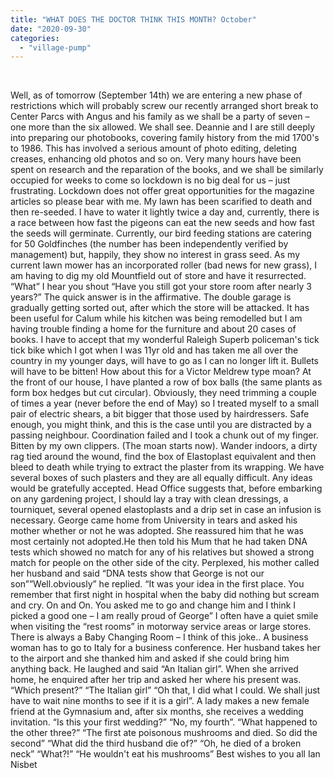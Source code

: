 ```yaml
---
title: "WHAT DOES THE DOCTOR THINK THIS MONTH? October"
date: "2020-09-30"
categories: 
  - "village-pump"
---
```


 

Well, as of tomorrow (September 14th) we are entering a new phase of restrictions which will probably screw our recently arranged short break to Center Parcs with Angus and his family as we shall be a party of seven – one more than the six allowed. We shall see. Deannie and I are still deeply into preparing our photobooks, covering family history from the mid 1700's to 1986. This has involved a serious amount of photo editing, deleting creases, enhancing old photos and so on. Very many hours have been spent on research and the reparation of the books, and we shall be similarly occupied for weeks to come so lockdown is no big deal for us – just frustrating. Lockdown does not offer great opportunities for the magazine articles so please bear with me. My lawn has been scarified to death and then re-seeded. I have to water it lightly twice a day and, currently, there is a race between how fast the pigeons can eat the new seeds and how fast the seeds will germinate. Currently, our bird feeding stations are catering for 50 Goldfinches (the number has been independently verified by management) but, happily, they show no interest in grass seed. As my current lawn mower has an incorporated roller (bad news for new grass), I am having to dig my old Mountfield out of store and have it resurrected. “What” I hear you shout “Have you still got your store room after nearly 3 years?” The quick answer is in the affirmative. The double garage is gradually getting sorted out, after which the store will be attacked. It has been useful for Calum while his kitchen was being remodelled but I am having trouble finding a home for the furniture and about 20 cases of books. I have to accept that my wonderful Raleigh Superb policeman's tick tick bike which I got when I was 11yr old and has taken me all over the country in my younger days, will have to go as I can no longer lift it. Bullets will have to be bitten! How about this for a Victor Meldrew type moan? At the front of our house, I have planted a row of box balls (the same plants as form box hedges but cut circular). Obviously, they need trimming a couple of times a year (never before the end of May) so I treated myself to a small pair of electric shears, a bit bigger that those used by hairdressers. Safe enough, you might think, and this is the case until you are distracted by a passing neighbour. Coordination failed and I took a chunk out of my finger. Bitten by my own clippers. (The moan starts now). Wander indoors, a dirty rag tied around the wound, find the box of Elastoplast equivalent and then bleed to death while trying to extract the plaster from its wrapping. We have several boxes of such plasters and they are all equally difficult. Any ideas would be gratefully accepted. Head Office suggests that, before embarking on any gardening project, I should lay a tray with clean dressings, a tourniquet, several opened elastoplasts and a drip set in case an infusion is necessary. George came home from University in tears and asked his mother whether or not he was adopted. She reassured him that he was most certainly not adopted.He then told his Mum that he had taken DNA tests which showed no match for any of his relatives but showed a strong match for people on the other side of the city. Perplexed, his mother called her husband and said “DNA tests show that George is not our son””Well.obviously” he replied. “It was your idea in the first place. You remember that first night in hospital when the baby did nothing but scream and cry. On and On. You asked me to go and change him and I think I picked a good one – I am really proud of George” I often have a quiet smile when visiting the “rest rooms” in motorway service areas or large stores. There is always a Baby Changing Room – I think of this joke.. A business woman has to go to Italy for a business conference. Her husband takes her to the airport and she thanked him and asked if she could bring him anything back. He laughed and said “An Italian girl”. When she arrived home, he enquired after her trip and asked her where his present was. “Which present?” “The Italian girl” “Oh that, I did what I could. We shall just have to wait nine months to see if it is a girl”. A lady makes a new female friend at the Gymnasium and, after six months, she receives a wedding invitation. “Is this your first wedding?” “No, my fourth”. “What happened to the other three?” “The first ate poisonous mushrooms and died. So did the second” “What did the third husband die of?” “Oh, he died of a broken neck” “What?!” “He wouldn't eat his mushrooms” Best wishes to you all Ian Nisbet
